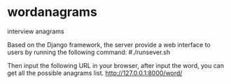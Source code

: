 # wordanagrams
interview anagrams

Based on the Django framework, the server provide a web interface to users by running the following command:
#./runsever.sh

Then input the following URL in your browser, after input the word, you can get all the possible anagrams list. 
http://127.0.0.1:8000/word/
